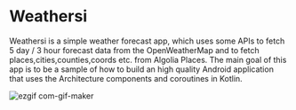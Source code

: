 
# Weathersi

  Weathersi is a simple weather forecast app, which uses some APIs to fetch 5 day / 3 hour forecast data from the OpenWeatherMap and to fetch places,cities,counties,coords etc.   from Algolia Places. The main goal of this app is to be a sample of how to build an high quality Android application that uses the Architecture components and coroutines in Kotlin.

![ezgif com-gif-maker](https://user-images.githubusercontent.com/50069977/126076948-f1042d19-209c-44fd-b2e5-352a97b075bf.gif)
